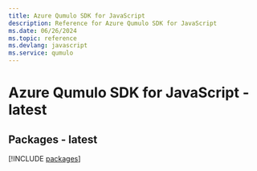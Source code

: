 ```yaml
---
title: Azure Qumulo SDK for JavaScript
description: Reference for Azure Qumulo SDK for JavaScript
ms.date: 06/26/2024
ms.topic: reference
ms.devlang: javascript
ms.service: qumulo
---
```

# Azure Qumulo SDK for JavaScript - latest
## Packages - latest
[!INCLUDE [packages](qumulo-index.md)]